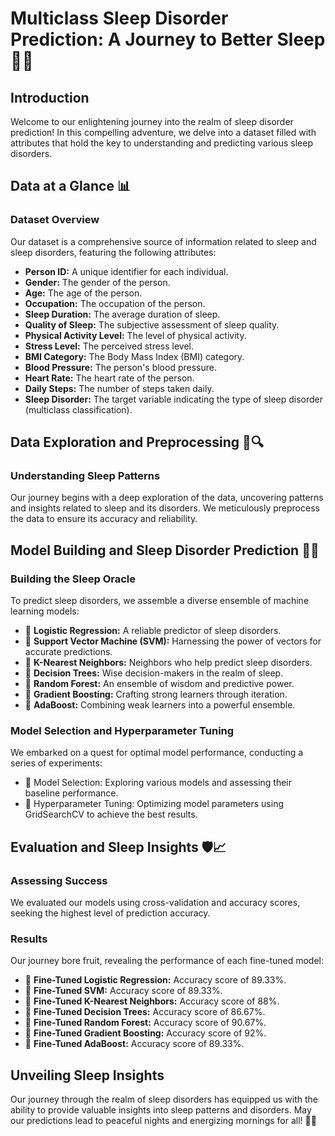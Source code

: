 # Multiclass Sleep Disorder Prediction: A Journey to Better Sleep 🌙😴

## Introduction

Welcome to our enlightening journey into the realm of sleep disorder prediction! In this compelling adventure, we delve into a dataset filled with attributes that hold the key to understanding and predicting various sleep disorders.

## Data at a Glance 📊

### Dataset Overview

Our dataset is a comprehensive source of information related to sleep and sleep disorders, featuring the following attributes:

- **Person ID:** A unique identifier for each individual.
- **Gender:** The gender of the person.
- **Age:** The age of the person.
- **Occupation:** The occupation of the person.
- **Sleep Duration:** The average duration of sleep.
- **Quality of Sleep:** The subjective assessment of sleep quality.
- **Physical Activity Level:** The level of physical activity.
- **Stress Level:** The perceived stress level.
- **BMI Category:** The Body Mass Index (BMI) category.
- **Blood Pressure:** The person's blood pressure.
- **Heart Rate:** The heart rate of the person.
- **Daily Steps:** The number of steps taken daily.
- **Sleep Disorder:** The target variable indicating the type of sleep disorder (multiclass classification).

## Data Exploration and Preprocessing 🧹🔍

### Understanding Sleep Patterns

Our journey begins with a deep exploration of the data, uncovering patterns and insights related to sleep and its disorders. We meticulously preprocess the data to ensure its accuracy and reliability.

## Model Building and Sleep Disorder Prediction 🤖💤

### Building the Sleep Oracle

To predict sleep disorders, we assemble a diverse ensemble of machine learning models:

- 🌟 **Logistic Regression:** A reliable predictor of sleep disorders.
- 🚀 **Support Vector Machine (SVM):** Harnessing the power of vectors for accurate predictions.
- 🌲 **K-Nearest Neighbors:** Neighbors who help predict sleep disorders.
- 🌳 **Decision Trees:** Wise decision-makers in the realm of sleep.
- 🌟 **Random Forest:** An ensemble of wisdom and predictive power.
- 🌌 **Gradient Boosting:** Crafting strong learners through iteration.
- 🚀 **AdaBoost:** Combining weak learners into a powerful ensemble.

### Model Selection and Hyperparameter Tuning

We embarked on a quest for optimal model performance, conducting a series of experiments:

- 🧭 Model Selection: Exploring various models and assessing their baseline performance.
- 🚀 Hyperparameter Tuning: Optimizing model parameters using GridSearchCV to achieve the best results.

## Evaluation and Sleep Insights 🛡️📈

### Assessing Success

We evaluated our models using cross-validation and accuracy scores, seeking the highest level of prediction accuracy.

### Results

Our journey bore fruit, revealing the performance of each fine-tuned model:

- 🌟 **Fine-Tuned Logistic Regression:** Accuracy score of 89.33%.
- 🚀 **Fine-Tuned SVM:** Accuracy score of 89.33%.
- 🌲 **Fine-Tuned K-Nearest Neighbors:** Accuracy score of 88%.
- 🌳 **Fine-Tuned Decision Trees:** Accuracy score of 86.67%.
- 🌟 **Fine-Tuned Random Forest:** Accuracy score of 90.67%.
- 🌌 **Fine-Tuned Gradient Boosting:** Accuracy score of 92%.
- 🚀 **Fine-Tuned AdaBoost:** Accuracy score of 89.33%.

## Unveiling Sleep Insights

Our journey through the realm of sleep disorders has equipped us with the ability to provide valuable insights into sleep patterns and disorders. May our predictions lead to peaceful nights and energizing mornings for all! 🌙😴
